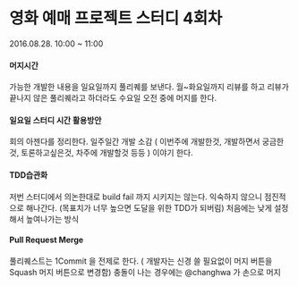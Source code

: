 영화 예매 프로젝트 스터디 4회차
===
2016.08.28. 10:00 ~ 11:00



#### 머지시간

가능한 개발한 내용을 일요일까지 풀리퀘를 보낸다. 월~화요일까지 리뷰를 하고 리뷰가 끝나지 않은 풀리퀘라고 하더라도 수요일 오전 중에 머지를 한다.



#### 일요일 스터디 시간 활용방안

회의 아젠다를 정리한다. 일주일간 개발 소감 ( 이번주에 개발한것, 개발하면서 궁금한것, 토론하고싶은것, 차주에 개발할것 등등 ) 이야기 한다.



#### TDD습관화

저번 스터디에서 의논한대로 build fail 까지 시키지는 않는다.
익숙하지 않으니 점진적으로 해나간다. (목표치가 너무 높으면 도달을 위한 TDD가 되버림)
처음에는 낮게 설정해서 높여나가는 방식



#### Pull Request Merge

풀리퀘스트는 1Commit 을 전제로 한다.
( 개발자는 신경 쓸 필요없이 머지 버튼을 Squash 머지 버튼으로 변경함)
충돌이 나는 경우에는 @changhwa 가 손으로 머지
